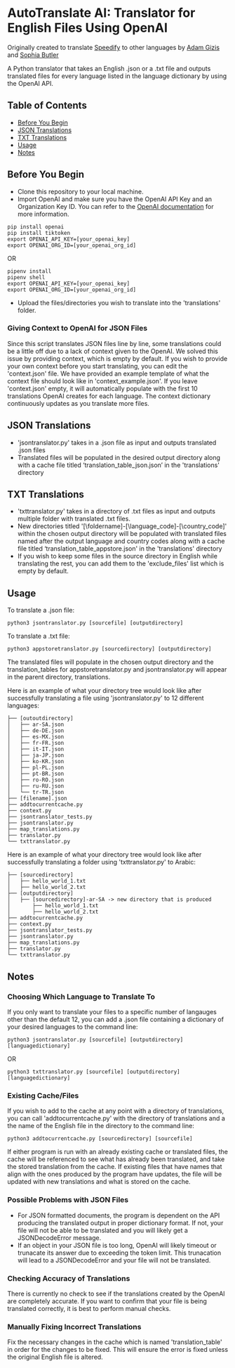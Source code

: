 # AutoTranslate AI: Translator for English Files Using OpenAI
Originally created to translate [Speedify](https://speedify.com) to other languages by [Adam Gizis](https://github.com/adamgizis) and [Sophia Butler](https://github.com/sophbutler)

A Python translator that takes an English .json or a .txt file and outputs translated files for every language listed in the language dictionary by using the OpenAI API.

## Table of Contents
- [Before You Begin](#before-you-begin)
- [JSON Translations](#json-translations)
- [TXT Translations](#txt-translations)
- [Usage](#usage)
- [Notes](#notes)

## Before You Begin
- Clone this repository to your local machine.
- Import OpenAI and make sure you have the OpenAI API Key and an Organization Key ID. You can refer to the [OpenAI documentation](https://platform.openai.com/docs/libraries) for more information.
```
pip install openai
pip install tiktoken
export OPENAI_API_KEY=[your_openai_key]
export OPENAI_ORG_ID=[your_openai_org_id]
```
OR
```
pipenv install
pipenv shell
export OPENAI_API_KEY=[your_openai_key]
export OPENAI_ORG_ID=[your_openai_org_id]
```
- Upload the files/directories you wish to translate into the 'translations' folder.

### Giving Context to OpenAI for JSON Files
Since this script translates JSON files line by line, some translations could be a little off due to a lack of context given to the OpenAI. We solved this issue by providing context, which is empty by default. If you wish to provide your own context before you start translating, you can edit the 'context.json' file. We have provided an example template of what the context file should look like in 'context_example.json'. If you leave 'context.json' empty, it will automatically populate with the first 10 translations OpenAI creates for each language. The context dictionary continuously updates as you translate more files.

## JSON Translations
- 'jsontranslator.py' takes in a .json file as input and outputs translated .json files
- Translated files will be populated in the desired output directory along with a cache file titled ‘translation_table_json.json’ in the 'translations' directory

## TXT Translations
- 'txttranslator.py' takes in a directory of .txt files as input and outputs multiple folder with translated .txt files.
- New directories titled '[\foldername\]-[\language_code\]-[\country_code\]' within the chosen output directory will be populated with translated files named after the output language and country codes along with a cache file titled ‘translation_table_appstore.json' in the 'translations' directory
- If you wish to keep some files in the source directory in English while translating the rest, you can add them to the 'exclude_files' list which is empty by default.

## Usage
To translate a .json file:
```
python3 jsontranslator.py [sourcefile] [outputdirectory]
```
To translate a .txt file:
```
python3 appstoretranslator.py [sourcedirectory] [outputdirectory]
```
The translated files will populate in the chosen output directory and the translation_tables for appstoretranslator.py and jsontranslator.py will appear in the parent directory, translations.

Here is an example of what your directory tree would look like after successfully translating a file using 'jsontranslator.py' to 12 different languages:
```
├── [outoutdirectory]
│   ├── ar-SA.json
│   ├── de-DE.json
│   ├── es-MX.json
│   ├── fr-FR.json
│   ├── it-IT.json
│   ├── ja-JP.json
│   ├── ko-KR.json
│   ├── pl-PL.json
│   ├── pt-BR.json
│   ├── ro-RO.json
│   ├── ru-RU.json
│   └── tr-TR.json
├── [filename].json
├── addtocurrentcache.py
├── context.py
├── jsontranslator_tests.py
├── jsontranslator.py
├── map_translations.py
├── translator.py
└── txttranslator.py
```
Here is an example of what your directory tree would look like after successfully translating a folder using 'txttranslator.py' to Arabic:
```
├── [sourcedirectory]
│   ├── hello_world_1.txt
│   ├── hello_world_2.txt
├── [outputdirectory]
│   ├── [sourcedirectory]-ar-SA -> new directory that is produced
│       ├── hello_world_1.txt
│       ├── hello_world_2.txt
├── addtocurrentcache.py
├── context.py
├── jsontranslator_tests.py
├── jsontranslator.py
├── map_translations.py
├── translator.py
└── txttranslator.py
```
## Notes
### Choosing Which Language to Translate To
If you only want to translate your files to a specific number of langauges other than the default 12, you can add a .json file containing a dictionary of your desired languages to the command line:
```
python3 jsontranslator.py [sourcefile] [outputdirectory] [languagedictionary]
```
OR
```
python3 txttranslator.py [sourcefile] [outputdirectory] [languagedictionary]
```
### Existing Cache/Files
If you wish to add to the cache at any point with a directory of translations, you can call 'addtocurrentcache.py' with the directory of translations and a the name of the English file in the directory to the command line:
```
python3 addtocurrentcache.py [sourcedirectory] [sourcefile]
```
If either program is run with an already existing cache or translated files, the cache will be referenced to see what has already been translated, and take the stored translation from the cache. If existing files that have names that align with the ones produced by the program have updates, the file will be updated with new translations and what is stored on the cache.
### Possible Problems with JSON Files
- For JSON formatted documents, the program is dependent on the API producing the translated output in proper dictionary format. If not, your file will not be able to be translated and you will likely get a JSONDecodeError message.
- If an object in your JSON file is too long, OpenAI will likely timeout or trunacate its answer due to exceeding the token limit. This trunacation will lead to a JSONDecodeError and your file will not be translated.
### Checking Accuracy of Translations
There is currently no check to see if the translations created by the OpenAI are completely accurate. If you want to confirm that your file is being translated correctly, it is best to perform manual checks.
### Manually Fixing Incorrect Translations
Fix the necessary changes in the cache which is named 'translation_table' in order for the changes to be fixed. This will ensure the error is fixed unless the original English file is altered.
